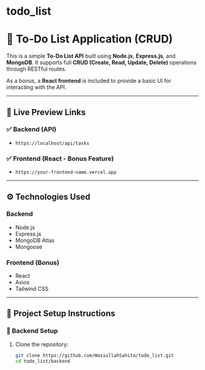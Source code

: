 # todo_list
# 📝 To-Do List Application (CRUD)

This is a simple **To-Do List API** built using **Node.js**, **Express.js**, and **MongoDB**. It supports full **CRUD (Create, Read, Update, Delete)** operations through RESTful routes.

As a bonus, a **React frontend** is included to provide a basic UI for interacting with the API.

---

## 🔗 Live Preview Links

### ✅ Backend (API)
- `https://localhost/api/tasks`

### ✅ Frontend (React - Bonus Feature)
- `https://your-frontend-name.vercel.app`

---

## ⚙️ Technologies Used

### Backend
- Node.js
- Express.js
- MongoDB Atlas
- Mongoose

### Frontend (Bonus)
- React
- Axios
- Tailwind CSS

---

## 🚀 Project Setup Instructions

### 🔧 Backend Setup

1. Clone the repository:
   ```bash
   git clone https://github.com/WasiullahSahito/todo_list.git
   cd todo_list/backend
